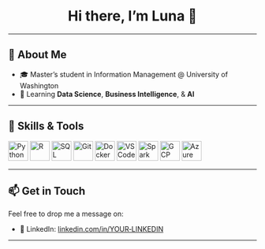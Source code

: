 
<!-- 👋 Header -->
<h1 align="center">Hi there, I’m Luna 👋</h1>

---

## 📝 About Me
- 🎓 Master’s student in Information Management @ University of Washington  
- 🌱 Learning **Data Science**, **Business Intelligence**, & **AI**  

---

## 🚀 Skills & Tools

<p align="left">
  <!-- Programming Languages -->
  <img alt="Python" src="https://cdn.jsdelivr.net/gh/devicons/devicon/icons/python/python-original.svg" width="40" height="40"/>
  <img alt="R" src="https://cdn.jsdelivr.net/gh/devicons/devicon/icons/r/r-original.svg" width="40" height="40"/>
  <img alt="SQL" src="https://cdn.jsdelivr.net/gh/devicons/devicon/icons/mysql/mysql-original.svg" width="40" height="40"/>
  
  <!-- Tools & Frameworks -->
  <img alt="Git" src="https://cdn.jsdelivr.net/gh/devicons/devicon/icons/git/git-original.svg" width="40" height="40"/>
  <img alt="Docker" src="https://cdn.jsdelivr.net/gh/devicons/devicon/icons/docker/docker-original.svg" width="40" height="40"/>
  <img alt="VS Code" src="https://cdn.jsdelivr.net/gh/devicons/devicon/icons/vscode/vscode-original.svg" width="40" height="40"/>
  
  <!-- Cloud & Big Data -->
  <img alt="Spark" src="https://cdn.jsdelivr.net/gh/devicons/devicon/icons/apachespark/apachespark-original.svg" width="40" height="40"/>
  <img alt="GCP" src="https://cdn.jsdelivr.net/gh/devicons/devicon/icons/googlecloud/googlecloud-original.svg" width="40" height="40"/>
  <img alt="Azure" src="https://cdn.jsdelivr.net/gh/devicons/devicon/icons/azure/azure-original.svg" width="40" height="40"/>
</p>

---

## 📫 Get in Touch

Feel free to drop me a message on:
- 💼 LinkedIn: [linkedin.com/in/YOUR‑LINKEDIN](www.linkedin.com/in/yueqiandai)  
---
